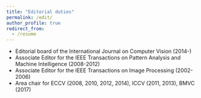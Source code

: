```yaml
---
title: "Editorial duties"
permalink: /edit/
author_profile: true
redirect_from:
  - /resume
---
```


* Editorial board of the International Journal on Computer Vision (2014-)
* Associate Editor for the IEEE Transactions on Pattern Analysis and Machine Intelligence (2008-2012)
* Associate Editor for the IEEE Transactions on Image Processing (2002-2006)
* Area chair for ECCV (2008, 2010, 2012, 2014), ICCV (2011, 2013), BMVC (2017)
